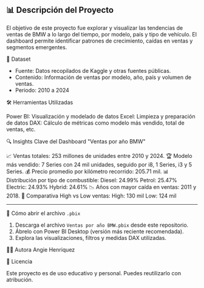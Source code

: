 ## 📊 Descripción del Proyecto

El objetivo de este proyecto fue explorar y visualizar las tendencias de ventas de BMW a lo largo del tiempo, por modelo, país y tipo de vehículo. El dashboard permite identificar patrones de crecimiento, caídas en ventas y segmentos emergentes.

📁 Dataset

- Fuente: Datos recopilados de Kaggle y otras fuentes públicas.
- Contenido: Información de ventas por modelo, año, país y volumen de ventas.
- Periodo: 2010 a 2024

 🛠 Herramientas Utilizadas

Power BI: Visualización y modelado de datos
Excel: Limpieza y preparación de datos
DAX: Cálculo de métricas como modelo más vendido, total de ventas, etc.


🔍 Insights Clave del Dashboard "Ventas por año BMW"

📈 Ventas totales: 253 millones de unidades entre 2010 y 2024.
🏆 Modelo más vendido: 7 Series con 24 mil unidades, seguido por i8, 1 Series, i3 y 5 Series.
💰 Precio promedio por kilómetro recorrido: 205.71 mil.
📊 Distribución por tipo de combustible:
Diesel: 24.99%
Petrol: 25.47%
Electric: 24.93%
Hybrid: 24.61%
📉 Años con mayor caída en ventas: 2011 y 2018.
🚗 Comparativa High vs Low ventas:
High: 130 mil
Low: 124 mil

---

📂 Cómo abrir el archivo `.pbix`

1. Descarga el archivo `Ventas por año BMW.pbix` desde este repositorio.
2. Ábrelo con Power BI Desktop (versión más reciente recomendada).
3. Explora las visualizaciones, filtros y medidas DAX utilizadas.

🙋‍♀️ Autora
Angie Henriquez

📌 Licencia

Este proyecto es de uso educativo y personal. Puedes reutilizarlo con atribución.

